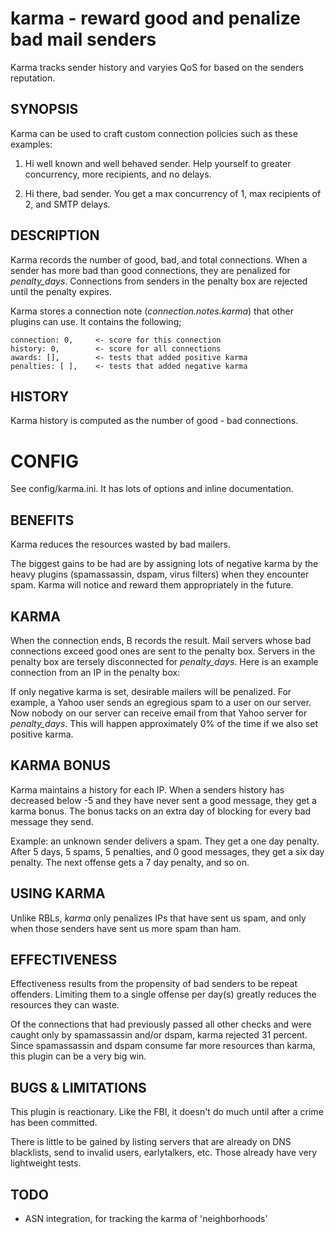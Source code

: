 
karma - reward good and penalize bad mail senders
===========================
Karma tracks sender history and varyies QoS for based on the senders reputation.


SYNOPSIS
---------------------------
Karma can be used to craft custom connection policies such as these examples:

1. Hi well known and well behaved sender. Help yourself to greater concurrency,
   more recipients, and no delays.

2. Hi there, bad sender. You get a max concurrency of 1, max recipients
   of 2, and SMTP delays.


DESCRIPTION
-----------------------
Karma records the number of good, bad, and total connections. When a sender
has more bad than good connections, they are penalized for *penalty\_days*.
Connections from senders in the penalty box are rejected until the penalty
expires.

Karma stores a connection note (*connection.notes.karma*) that other
plugins can use. It contains the following;

    connection: 0,     <- score for this connection
    history: 0,        <- score for all connections
    awards: [],        <- tests that added positive karma
    penalties: [ ],    <- tests that added negative karma


HISTORY
-----------------------
Karma history is computed as the number of good - bad connections.


CONFIG
====================

See config/karma.ini. It has lots of options and inline documentation.


BENEFITS
--------------------
Karma reduces the resources wasted by bad mailers.

The biggest gains to be had are by assigning lots of negative karma by the
heavy plugins (spamassassin, dspam, virus filters) when they encounter spam.
Karma will notice and reward them appropriately in the future.


KARMA
------------------------
When the connection ends, B<karma> records the result. Mail servers whose
bad connections exceed good ones are sent to the penalty box. Servers in
the penalty box are tersely disconnected for *penalty\_days*. Here is
an example connection from an IP in the penalty box:

If only negative karma is set, desirable mailers will be penalized. For
example, a Yahoo user sends an egregious spam to a user on our server.
Now nobody on our server can receive email from that Yahoo server for
*penalty\_days*. This will happen approximately 0% of the time if we also
set positive karma.


KARMA BONUS
------------------------
Karma maintains a history for each IP. When a senders history has decreased
below -5 and they have never sent a good message, they get a karma bonus.
The bonus tacks on an extra day of blocking for every bad message they
send.

Example: an unknown sender delivers a spam. They get a one day penalty.
After 5 days, 5 spams, 5 penalties, and 0 good messages, they get a six day
penalty. The next offense gets a 7 day penalty, and so on.


USING KARMA
-----------------------
Unlike RBLs, *karma* only penalizes IPs that have sent us spam, and only when
those senders have sent us more spam than ham.


EFFECTIVENESS
---------------------
Effectiveness results from the propensity of bad senders to be repeat
offenders. Limiting them to a single offense per day(s) greatly reduces
the resources they can waste.

Of the connections that had previously passed all other checks and were caught
only by spamassassin and/or dspam, karma rejected 31 percent. Since
spamassassin and dspam consume far more resources than karma, this plugin
can be a very big win.


BUGS & LIMITATIONS
---------------------
This plugin is reactionary. Like the FBI, it doesn't do much until
after a crime has been committed.

There is little to be gained by listing servers that are already on DNS
blacklists, send to invalid users, earlytalkers, etc. Those already have
very lightweight tests.


TODO
-----------------------
* ASN integration, for tracking the karma of 'neighborhoods'

